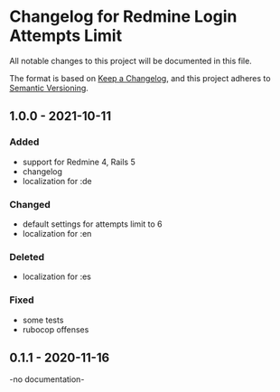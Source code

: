 # Changelog for Redmine Login Attempts Limit

All notable changes to this project will be documented in this file.

The format is based on [Keep a Changelog](https://keepachangelog.com/en/1.0.0/),
and this project adheres to [Semantic Versioning](https://semver.org/spec/v2.0.0.html).

## 1.0.0 - 2021-10-11

### Added

* support for Redmine 4, Rails 5
* changelog
* localization for :de

### Changed

* default settings for attempts limit to 6
* localization for :en

### Deleted

* localization for :es

### Fixed

* some tests
* rubocop offenses

## 0.1.1 - 2020-11-16

-no documentation-